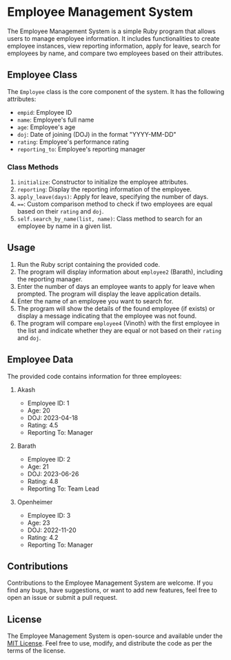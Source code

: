# Employee Management System

The Employee Management System is a simple Ruby program that allows users to manage employee information. It includes functionalities to create employee instances, view reporting information, apply for leave, search for employees by name, and compare two employees based on their attributes.

## Employee Class

The `Employee` class is the core component of the system. It has the following attributes:

- `empid`: Employee ID
- `name`: Employee's full name
- `age`: Employee's age
- `doj`: Date of joining (DOJ) in the format "YYYY-MM-DD"
- `rating`: Employee's performance rating
- `reporting_to`: Employee's reporting manager

### Class Methods

1. `initialize`: Constructor to initialize the employee attributes.
2. `reporting`: Display the reporting information of the employee.
3. `apply_leave(days)`: Apply for leave, specifying the number of days.
4. `==`: Custom comparison method to check if two employees are equal based on their `rating` and `doj`.
5. `self.search_by_name(list, name)`: Class method to search for an employee by name in a given list.

## Usage

1. Run the Ruby script containing the provided code.
2. The program will display information about `employee2` (Barath), including the reporting manager.
3. Enter the number of days an employee wants to apply for leave when prompted. The program will display the leave application details.
4. Enter the name of an employee you want to search for.
5. The program will show the details of the found employee (if exists) or display a message indicating that the employee was not found.
6. The program will compare `employee4` (Vinoth) with the first employee in the list and indicate whether they are equal or not based on their `rating` and `doj`.

## Employee Data

The provided code contains information for three employees:

1. Akash
   - Employee ID: 1
   - Age: 20
   - DOJ: 2023-04-18
   - Rating: 4.5
   - Reporting To: Manager

2. Barath
   - Employee ID: 2
   - Age: 21
   - DOJ: 2023-06-26
   - Rating: 4.8
   - Reporting To: Team Lead

3. Openheimer
   - Employee ID: 3
   - Age: 23
   - DOJ: 2022-11-20
   - Rating: 4.2
   - Reporting To: Manager

## Contributions

Contributions to the Employee Management System are welcome. If you find any bugs, have suggestions, or want to add new features, feel free to open an issue or submit a pull request.

## License

The Employee Management System is open-source and available under the [MIT License](./LICENSE). Feel free to use, modify, and distribute the code as per the terms of the license.
